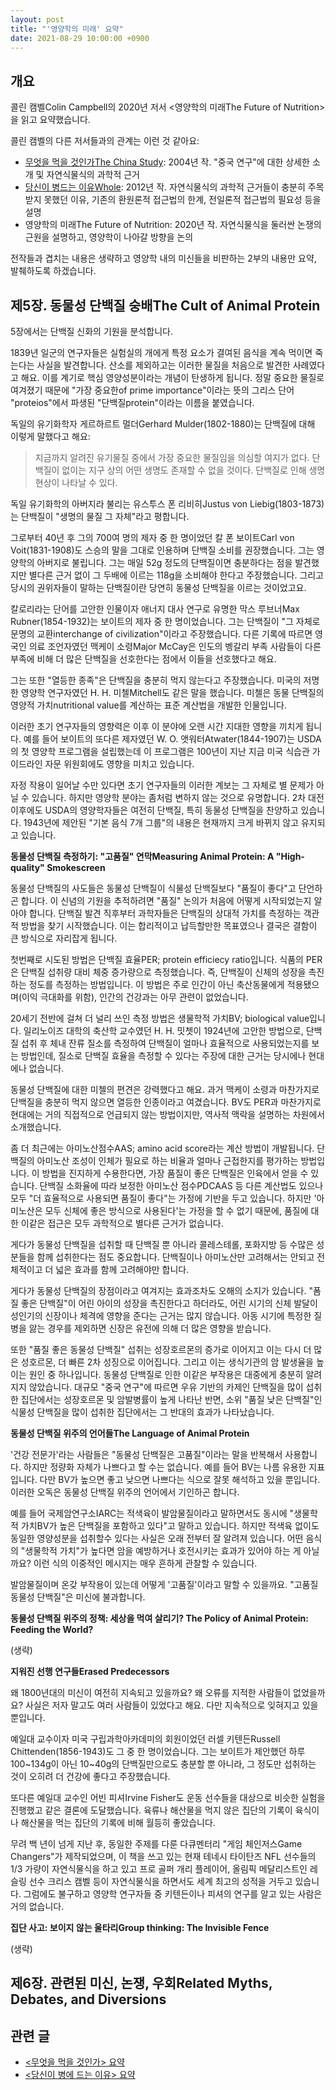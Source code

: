 ```yaml
---
layout: post
title: "'영양학의 미래' 요약"
date: 2021-08-29 10:00:00 +0900
---
```


## 개요

콜린 캠벨Colin Campbell의 2020년 저서 \<영양학의 미래The Future of Nutrition\>을 읽고 요약했습니다.

콜린 캠벨의 다른 저서들과의 관계는 이런 것 같아요:

- [무엇을 먹을 것인가The China Study](/2020/11/14/the-china-study.html): 2004년 작. "중국 연구"에
  대한 상세한 소개 및 자연식물식의 과학적 근거
- [당신이 병드는 이유Whole](/2020/11/14/the-china-study.html): 2012년 작. 자연식물식의 과학적 근거들이
  충분히 주목 받지 못했던 이유, 기존의 환원론적 접근법의 한계, 전일론적 접근법의 필요성 등을 설명
- 영양학의 미래The Future of Nutrition: 2020년 작. 자연식물식을 둘러싼 논쟁의 근원을 설명하고, 영양학이
  나아갈 방향을 논의

전작들과 겹치는 내용은 생략하고 영양학 내의 미신들을 비판하는 2부의 내용만 요약, 발췌하도록 하겠습니다.

## 제5장. 동물성 단백질 숭배The Cult of Animal Protein

5장에서는 단백질 신화의 기원을 분석합니다.

1839년 일군의 연구자들은 실험실의 개에게 특정 요소가 결여된 음식을 계속 먹이면 죽는다는 사실을 발견합니다.
산소를 제외하고는 이러한 물질을 처음으로 발견한 사례였다고 해요. 이를 계기로 핵심 영양성분이라는 개념이 탄생하게
됩니다. 정말 중요한 물질로 여겨졌기 때문에 "가장 중요한of prime importance"이라는 뜻의 그리스 단어
"proteios"에서 파생된 "단백질protein"이라는 이름을 붙였습니다.

독일의 유기화학자 게르하르트 멀더Gerhard Mulder(1802-1880)는 단백질에 대해 이렇게 말했다고 해요:

> 지금까지 알려진 유기물질 중에서 가장 중요한 물질임을 의심할 여지가 없다. 단백질이 없이는 지구 상의 어떤
> 생명도 존재할 수 없을 것이다. 단백질로 인해 생명 현상이 나타날 수 있다.

독일 유기화학의 아버지라 불리는 유스투스 폰 리비히Justus von Liebig(1803-1873)는 단백질이 "생명의
물질 그 자체"라고 평합니다.

그로부터 40년 후 그의 700여 명의 제자 중 한 명이었던 칼 폰 보이트Carl von Voit(1831-1908)도
스승의 말을 그대로 인용하며 단백질 소비를 권장했습니다. 그는 영양학의 아버지로 불립니다. 그는 매일 52g
정도의 단백질이면 충분하다는 점을 발견했지만 별다른 근거 없이 그 두배에 이르는 118g을 소비해야 한다고
주장했습니다. 그리고 당시의 권위자들이 말하는 단백질이란 당연히 동물성 단백질을 이르는 것이었고요.

칼로리라는 단어를 고안한 인물이자 애너지 대사 연구로 유명한 막스 루브너Max Rubner(1854-1932)는
보이트의 제자 중 한 명이었습니다. 그는 단백질이 "그 자체로 문명의 교환interchange of
civilization"이라고 주장했습니다. 다른 기록에 따르면 영국인 의료 조언자였던 맥케이 소령Major
McCay은 인도의 벵갈리 부족 사람들이 다른 부족에 비해 더 많은 단백질을 선호한다는 점에서 이들을
선호했다고 해요.

그는 또한 "열등한 종족"은 단백질을 충분히 먹지 않는다고 주장했습니다. 미국의 저명한 영양학 연구자였던
H. H. 미첼Mitchell도 같은 말을 했습니다. 미첼은 동물 단백질의 영양적 가치nutritional value를
계산하는 표준 계산법을 개발한 인물입니다.

이러한 초기 연구자들의 영향력은 이후 이 분야에 오랜 시간 지대한 영향을 끼치게 됩니다. 예를 들어 보이트의
또다른 제자였던 W. O. 앳워터Atwater(1844-1907)는 USDA의 첫 영양학 프로그램을 설립했는데 이
프로그램은 100년이 지난 지금 미국 식습관 가이드라인 자문 위원회에도 영향을 미치고 있습니다.

자정 작용이 일어날 수만 있다면 초기 연구자들의 이러한 계보는 그 자체로 별 문제가 아닐 수 있습니다. 하지만
영양학 분야는 좀처럼 변하지 않는 것으로 유명합니다. 2차 대전 이후에도 USDA의 영양학자들은 여전히 단백질,
특히 동물성 단백질을 찬양하고 있습니다. 1943년에 제안된 "기본 음식 7개 그룹"의 내용은 현재까지 크게 바뀌지
않고 유지되고 있습니다.

**동물성 단백질 측정하기: "고품질" 연막Measuring Animal Protein: A "High-quality" Smokescreen**

동물성 단백질의 사도들은 동물성 단백질이 식물성 단백질보다 "품질이 좋다"고 단언하곤 합니다. 이 신념의 기원을
추적하려면 "품질" 논의가 처음에 어떻게 시작되었는지 알아야 합니다. 단백질 발견 직후부터 과학자들은 단백질의
상대적 가치를 측정하는 객관적 방법을 찾기 시작했습니다. 이는 합리적이고 납득할만한 목표였으나 결국은 결함이 큰
방식으로 자리잡게 됩니다.

첫번째로 시도된 방법은 단백질 효율PER; protein efficiecy ratio입니다. 식품의 PER은 단백질 섭취량 대비
체중 증가량으로 측정했습니다. 즉, 단백질이 신체의 성장을 촉진하는 정도를 측정하는 방법입니다. 이 방법은 주로
인간이 아닌 축산동물에게 적용됐으며(이익 극대화를 위함), 인간의 건강과는 아무 관련이 없었습니다.

20세기 전반에 걸쳐 더 널리 쓰인 측정 방법은 생물학적 가치BV; biological value입니다. 일리노이즈 대학의
축산학 교수였던 H. H. 밋쳇이 1924년에 고안한 방법으로, 단백질 섭취 후 체내 잔류 질소를 측정하여 단백질이
얼마나 효율적으로 사용되었는지를 보는 방법인데, 질소로 단백질 효율을 측정할 수 있다는 주장에 대한 근거는 당시에나
현대에나 없습니다.

동물성 단백질에 대한 미첼의 편견은 강력했다고 해요. 과거 맥케이 소령과 마찬가지로 단백질을 충분히 먹지 않으면
열등한 인종이라고 여겼습니다. BV도 PER과 마찬가지로 현대에는 거의 직접적으로 언급되지 않는 방법이지만, 역사적
맥락을 설명하는 차원에서 소개했습니다.

좀 더 최근에는 아미노산점수AAS; amino acid score라는 계산 방법이 개발됩니다. 단백질의 아미노산 조성이 인체가
필요로 하는 비율과 얼마나 근접한지를 평가하는 방법입니다. 이 방법을 진지하게 수용한다면, 가장 품질이 좋은 단백질은
인육에서 얻을 수 있습니다. 단백질 소화율에 따라 보정한 아미노산 점수PDCAAS 등 다른 계산법도 있으나 모두 "더
효율적으로 사용되면 품질이 좋다"는 가정에 기반을 두고 있습니다. 하지만 '아미노산은 모두 신체에 좋은 방식으로
사용된다'는 가정을 할 수 없기 때문에, 품질에 대한 이같은 접근은 모두 과학적으로 별다른 근거가 없습니다.

게다가 동물성 단백질을 섭취할 때 단백질 뿐 아니라 콜레스테롤, 포화지방 등 수많은 성분들을 함께 섭취한다는 점도
중요합니다. 단백질이나 아미노산만 고려해서는 안되고 전체적이고 더 넓은 효과를 함께 고려해야만 합니다.

게다가 동물성 단백질의 장점이라고 여겨지는 효과조차도 오해의 소지가 있습니다. "폼질 좋은 단백질"이 어린 아이의
성장을 촉진한다고 하더라도, 어린 시기의 신체 발달이 성인기의 신장이나 체격에 영향을 준다는 근거는 많지 않습니다.
아동 시기에 특정한 질병을 앓는 경우를 제외하면 신장은 유전에 의해 더 많은 영향을 받습니다.

또한 "품질 좋은 동물성 단백질" 섭취는 성장호르몬의 증가로 이어지고 이는 다시 더 많은 성호르몬, 더 빠른 2차
성징으로 이어집니다. 그리고 이는 생식기관의 암 발생율을 높이는 원인 중 하나입니다. 동물성 단백질로 인한
이같은 부작용은 대중에게 충분히 알려지지 않았습니다. 대규모 "중국 연구"에 따르면 우유 기반의 카제인 단백질을
많이 섭취한 집단에서는 성장호르몬 및 암발병률이 높게 나타난 반면, 소위 "품질 낮은 단백질"인 식물성 단백질을
많이 섭취한 집단에서는 그 반대의 효과가 나타났습니다.

**동물성 단백질 위주의 언어들The Language of Animal Protein**

'건강 전문가'라는 사람들은 "동물성 단백질은 고품질"이라는 말을 반복해서 사용합니다. 하지만 정량화 자체가
나쁘다고 할 수는 없습니다. 예를 들어 BV는 나름 유용한 지표입니다. 다만 BV가 높으면 좋고 낮으면 나쁘다는
식으로 잘못 해석하고 있을 뿐입니다. 이러한 오독은 동물성 단백질 위주의 언어에서 기인하곤 합니다.

예를 들어 국제암연구소IARC는 적색육이 발암물질이라고 말하면서도 동시에 "생물학적 가치BV가 높은 단백질을
포함하고 있다"고 말하고 있습니다. 하지만 적색육 없이도 동일한 영양성분을 섭취할수 있다는 사실은 오래 전부터
잘 알려져 있습니다. 어떤 음식의 "생물학적 가치"가 높다면 암을 예방하거나 호전시키는 효과가 있어야 하는
게 아닐까요? 이런 식의 이중적인 메시지는 매우 흔하게 관찰할 수 있습니다.

발암물질이며 온갖 부작용이 있는데 어떻게 '고품질'이라고 말할 수 있을까요. "고품질 동물성 단백질"은 미신에
불과합니다.

**동물성 단백질 위주의 정책: 세상을 먹여 살리기? The Policy of Animal Protein: Feeding the World?**

(생략)

**지워진 선행 연구들Erased Predecessors**

왜 1800년대의 미신이 여전히 지속되고 있을까요? 왜 오류를 지적한 사람들이 없었을까요? 사실은 저자 말고도 여러
사람들이 있었다고 해요. 다만 지속적으로 잊혀지고 있을 뿐입니다.

예일대 교수이자 미국 구립과학아카데미의 회원이었던 러셀 키텐든Russell Chittenden(1856-1943)도 그 중 한
명이었습니다. 그는 보이트가 제안했던 하루 100~134g이 아닌 10~40g의 단백질만으로도 충분할 뿐 아니라, 그 정도만
섭취하는 것이 오히려 더 건강에 좋다고 주장했습니다.

또다른 예일대 교수인 어빈 피셔Irvine Fisher도 운동 선수들을 대상으로 비슷한 실험을 진행했고 같은 결론에
도달했습니다. 육류나 해산물을 먹지 않은 집단의 기록이 육식이나 해산물을 먹는 집단의 기록에 비해 월등히 좋았습니다.

무려 백 년이 넘게 지난 후, 동일한 주제를 다룬 다큐멘터리 "게임 체인저스Game Changers"가 제작되었으며, 이 책을
쓰고 있는 현재 테네시 타이탄즈 NFL 선수들의 1/3 가량이 자연식물식을 하고 있고 프로 골퍼 개리 플레이어, 올림픽
메달리스트인 레슬링 선수 크리스 캠벨 등이 자연식물식을 하면서도 세계 최고의 성적을 거두고 있습니다. 그럼에도
불구하고 영양학 연구자들 중 키텐든이나 피셔의 연구를 알고 있는 사람은 거의 없습니다.

**집단 사고: 보이지 않는 울타리Group thinking: The Invisible Fence**

(생략)

## 제6장. 관련된 미신, 논쟁, 우회Related Myths, Debates, and Diversions

## 관련 글

* [\<무엇을 먹을 것인가\> 요약](/2020/11/14/the-china-study.html)
* [\<당신이 병에 드는 이유\> 요약](/2021/08/29/whole.html)
